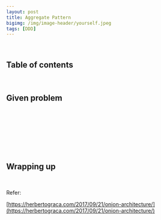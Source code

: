 ```yaml
---
layout: post
title: Aggregate Pattern
bigimg: /img/image-header/yourself.jpeg
tags: [DDD]
---
```





<br>

## Table of contents





<br>

## Given problem






<br>

## 






<br>

## 





<br>

## Wrapping up




<br>

Refer:

[https://herbertograca.com/2017/09/21/onion-architecture/](https://herbertograca.com/2017/09/21/onion-architecture/)